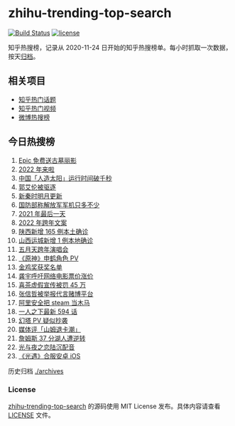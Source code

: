 # zhihu-trending-top-search

[![Build Status](https://github.com/justjavac/zhihu-trending-top-search/workflows/ci/badge.svg?branch=main)](https://github.com/justjavac/zhihu-trending-top-search/actions)
[![license](https://img.shields.io/github/license/justjavac/zhihu-trending-top-search)](https://github.com/justjavac/zhihu-trending-top-search/blob/main/LICENSE)

知乎热搜榜，记录从 2020-11-24 日开始的知乎热搜榜单。每小时抓取一次数据，按天[归档](./archives)。

## 相关项目

- [知乎热门话题](https://github.com/justjavac/zhihu-trending-hot-questions)
- [知乎热门视频](https://github.com/justjavac/zhihu-trending-hot-video)
- [微博热搜榜](https://github.com/justjavac/weibo-trending-hot-search)

## 今日热搜榜

<!-- BEGIN -->
<!-- 最后更新时间 Sat Jan 01 2022 14:11:21 GMT+0800 (China Standard Time) -->

1. [Epic 免费送古墓丽影](https://www.zhihu.com/search?q=epic)
1. [2022 年来啦](https://www.zhihu.com/search?q=2022)
1. [中国「人造太阳」运行时间破千秒](https://www.zhihu.com/search?q=中国人造太阳)
1. [郭艾伦被驱逐](https://www.zhihu.com/search?q=郭艾伦被驱逐)
1. [新秦时明月更新](https://www.zhihu.com/search?q=新秦时明月)
1. [国防部称解放军军机只多不少](https://www.zhihu.com/search?q=解放军军机)
1. [2021 年最后一天](https://www.zhihu.com/search?q=2021最后一天)
1. [2022 年跨年文案](https://www.zhihu.com/search?q=跨年文案)
1. [陕西新增 165 例本土确诊](https://www.zhihu.com/search?q=陕西疫情)
1. [山西运城新增 1 例本地确诊](https://www.zhihu.com/search?q=山西疫情)
1. [五月天跨年演唱会](https://www.zhihu.com/search?q=五月天)
1. [《原神》申鹤角色 PV](https://www.zhihu.com/search?q=原神)
1. [金鸡奖获奖名单](https://www.zhihu.com/search?q=金鸡奖)
1. [龚宇呼吁网络电影票价涨价](https://www.zhihu.com/search?q=网络电影票价涨价)
1. [喜茶虚假宣传被罚 45 万](https://www.zhihu.com/search?q=喜茶虚假宣传)
1. [张信哲被举报代言赌博平台](https://www.zhihu.com/search?q=张信哲被举报)
1. [阿里安全把 steam 当木马](https://www.zhihu.com/search?q=steam)
1. [一人之下最新 594 话](https://www.zhihu.com/search?q=一人之下)
1. [幻塔 PV 疑似抄袭](https://www.zhihu.com/search?q=幻塔)
1. [媒体评「山姆退卡潮」](https://www.zhihu.com/search?q=山姆退卡潮)
1. [詹姆斯 37 分湖人遭逆转](https://www.zhihu.com/search?q=詹姆斯)
1. [光与夜之恋陆沉配音](https://www.zhihu.com/search?q=光与夜之恋)
1. [《光遇》合服安卓 iOS](https://www.zhihu.com/search?q=光遇)

<!-- END -->

历史归档 [./archives](./archives)

### License

[zhihu-trending-top-search](https://github.com/justjavac/zhihu-trending-top-search)
的源码使用 MIT License 发布。具体内容请查看 [LICENSE](./LICENSE) 文件。
